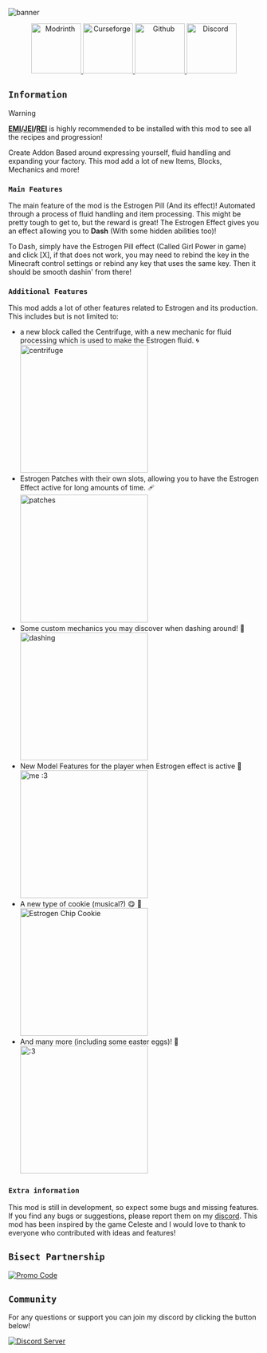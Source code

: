
![banner](https://cdn.modrinth.com/data/HhIJW8n1/images/bfde9c03d8e75f73b469d51b5f41ef31dc8c29de.png)

<center>

<a href="https://modrinth.com/mod/estrogen/versions">
    <img src="https://cdn.jsdelivr.net/npm/@intergrav/devins-badges@3/assets/cozy-minimal/available/modrinth_vector.svg" width="100" height="100" alt="Modrinth">
</a>
<a href="https://www.curseforge.com/minecraft/mc-mods/estrogen">
    <img src="https://cdn.jsdelivr.net/npm/@intergrav/devins-badges@3/assets/cozy-minimal/available/curseforge_vector.svg" width="100" height="100" alt="Curseforge">
</a>
<a href="https://github.com/MayaqqDev/estrogen/">
    <img src="https://cdn.jsdelivr.net/npm/@intergrav/devins-badges@3/assets/cozy-minimal/available/github_vector.svg" width="100" height="100" alt="Github">
</a>
<a href="https://discord.gg/hue">
    <img src="https://cdn.jsdelivr.net/npm/@intergrav/devins-badges@3/assets/cozy-minimal/social/discord-plural_vector.svg" width="100" height="100" alt="Discord">
</a>
</center>

## `Information`

> [!WARNING]
> **[EMI](https://modrinth.com/mod/emi)/[JEI](https://modrinth.com/mod/jei)/[REI](https://modrinth.com/mod/rei)** is highly recommended to be installed with this mod to see all the recipes and
> progression!

Create Addon Based around expressing yourself, fluid handling and expanding your factory. This mod add a lot of new
Items, Blocks, Mechanics and more!

### `Main Features`

The main feature of the mod is the Estrogen Pill (And its effect)! Automated through a process of fluid handling and
item processing. This might be pretty tough to get to, but the reward is great! The Estrogen Effect gives you an effect
allowing you to **Dash** (With some hidden abilities too)!

To Dash, simply have the Estrogen Pill effect (Called Girl Power in game) and click [X], if that does not work, you may
need to rebind the key in the Minecraft control settings or rebind any key that uses the same key. Then it should be
smooth dashin' from there!

### `Additional Features`

This mod adds a lot of other features related to Estrogen and its production. This includes but is not limited to:

- a new block called the Centrifuge, with a new mechanic for fluid processing which is used to make the Estrogen fluid.
  🌀 <br>
  <img src="https://i.imgur.com/cqXBcVw.png" alt="centrifuge" width="256"/>
- Estrogen Patches with their own slots, allowing you to have the Estrogen Effect active for long amounts of time. 🩹<br>
  <img src="https://i.imgur.com/QfI4vWJ.png" alt="patches" width="256"/>
- Some custom mechanics you may discover when dashing around! 💨<br>
  <img src="https://static.miraheze.org/celestewiki/thumb/6/67/Wavedashing.gif/240px-Wavedashing.gif" alt="dashing" width="256"/>
- New Model Features for the player when Estrogen effect is active 👀<br>
  <img src="https://i.imgur.com/MFRFoFN.png" alt="me :3" width="256"/>
- A new type of cookie (musical?) 😋 🍪<br>
  <img src="https://i.imgur.com/lrPWwPT.png" alt="Estrogen Chip Cookie" width="256"/>
- And many more (including some easter eggs)! 🥚<br>
  <img src="https://i.imgur.com/mkVcXQA.png" alt=":3" width="256"/>

### `Extra information`

This mod is still in development, so expect some bugs and missing features. If you find any bugs or suggestions, please
report them on my [discord](https://discord.gg/w7PpGax9Bq). This mod has been inspired by the game Celeste and I would
love to thank to everyone who contributed with ideas and features!

## `Bisect Partnership`

[![Promo Code](https://www.bisecthosting.com/partners/custom-banners/3af862e4-2c3a-4ae5-9caf-cc9f80d19620.png)](https://bisecthosting.com/mayaqq)

## `Community`

For any questions or support you can join my discord by clicking the button below!

[![Discord Server](https://cdn.jsdelivr.net/npm/@intergrav/devins-badges@3/assets/cozy/social/discord-plural_vector.svg)](https://discord.gg/w7PpGax9Bq)
